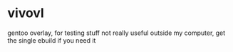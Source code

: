 # vivovl
gentoo overlay, for testing stuff
not really useful outside my computer, get the single ebuild if you need it

